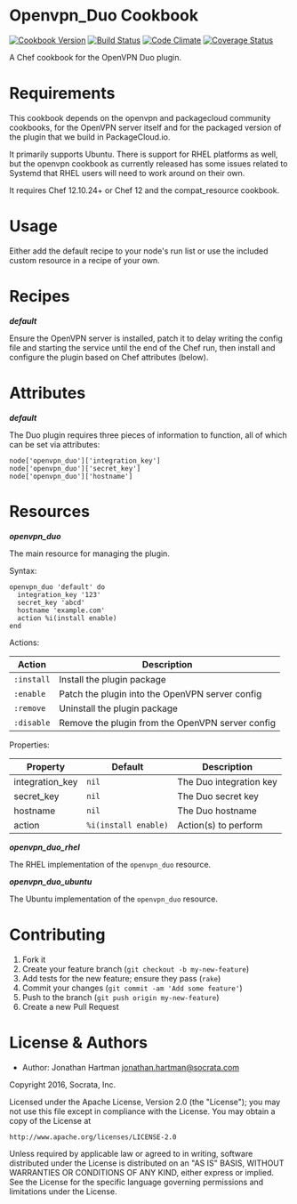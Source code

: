 Openvpn_Duo Cookbook
====================
[![Cookbook Version](https://img.shields.io/cookbook/v/openvpn_duo.svg)][cookbook]
[![Build Status](https://img.shields.io/travis/socrata-cookbooks/openvpn_duo.svg)][travis]
[![Code Climate](https://img.shields.io/codeclimate/github/socrata-cookbooks/openvpn_duo.svg)][codeclimate]
[![Coverage Status](https://img.shields.io/coveralls/socrata-cookbooks/openvpn_duo.svg)][coveralls]

[cookbook]: https://supermarket.chef.io/cookbooks/openvpn_duo
[travis]: https://travis-ci.org/socrata-cookbooks/openvpn_duo
[codeclimate]: https://codeclimate.com/github/socrata-cookbooks/openvpn_duo
[coveralls]: https://coveralls.io/r/socrata-cookbooks/openvpn_duo

A Chef cookbook for the OpenVPN Duo plugin.

Requirements
============

This cookbook depends on the openvpn and packagecloud community cookbooks, for
the OpenVPN server itself and for the packaged version of the plugin that we
build in PackageCloud.io.

It primarily supports Ubuntu. There is support for RHEL platforms as well, but
the openvpn cookbook as currently released has some issues related to Systemd
that RHEL users will need to work around on their own.

It requires Chef 12.10.24+ or Chef 12 and the compat_resource cookbook.

Usage
=====

Either add the default recipe to your node's run list or use the included
custom resource in a recipe of your own.

Recipes
=======

***default***

Ensure the OpenVPN server is installed, patch it to delay writing the config
file and starting the service until the end of the Chef run, then install and
configure the plugin based on Chef attributes (below).

Attributes
==========

***default***

The Duo plugin requires three pieces of information to function, all of which
can be set via attributes:

    node['openvpn_duo']['integration_key']
    node['openvpn_duo']['secret_key']
    node['openvpn_duo']['hostname']

Resources
=========

***openvpn_duo***

The main resource for managing the plugin.

Syntax:

    openvpn_duo 'default' do
      integration_key '123'
      secret_key 'abcd'
      hostname 'example.com'
      action %i(install enable)
    end

Actions:

| Action     | Description                                      |
|------------|--------------------------------------------------|
| `:install` | Install the plugin package                       |
| `:enable`  | Patch the plugin into the OpenVPN server config  |
| `:remove`  | Uninstall the plugin package                     |
| `:disable` | Remove the plugin from the OpenVPN server config |

Properties:

| Property        | Default              | Description             |
|-----------------|----------------------|-------------------------|
| integration_key | `nil`                | The Duo integration key |
| secret_key      | `nil`                | The Duo secret key      |
| hostname        | `nil`                | The Duo hostname        |
| action          | `%i(install enable)` | Action(s) to perform    |

***openvpn_duo_rhel***

The RHEL implementation of the `openvpn_duo` resource.

***openvpn_duo_ubuntu***

The Ubuntu implementation of the `openvpn_duo` resource.

Contributing
============

1. Fork it
2. Create your feature branch (`git checkout -b my-new-feature`)
3. Add tests for the new feature; ensure they pass (`rake`)
4. Commit your changes (`git commit -am 'Add some feature'`)
5. Push to the branch (`git push origin my-new-feature`)
6. Create a new Pull Request

License & Authors
=================
- Author: Jonathan Hartman <jonathan.hartman@socrata.com>

Copyright 2016, Socrata, Inc.

Licensed under the Apache License, Version 2.0 (the "License");
you may not use this file except in compliance with the License.
You may obtain a copy of the License at

    http://www.apache.org/licenses/LICENSE-2.0

Unless required by applicable law or agreed to in writing, software
distributed under the License is distributed on an "AS IS" BASIS,
WITHOUT WARRANTIES OR CONDITIONS OF ANY KIND, either express or implied.
See the License for the specific language governing permissions and
limitations under the License.
